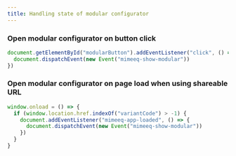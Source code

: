 ```yaml
---
title: Handling state of modular configurator
---
```


### Open modular configurator on button click

```js
document.getElementById("modularButton").addEventListener("click", () => {
  document.dispatchEvent(new Event("mimeeq-show-modular"))
})
```

### Open modular configurator on page load when using shareable URL

```js
window.onload = () => {
  if (window.location.href.indexOf("variantCode") > -1) {
    document.addEventListener("mimeeq-app-loaded", () => {
      document.dispatchEvent(new Event("mimeeq-show-modular"))
    })
  }
}
```
